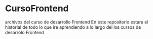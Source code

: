 # CursoFrontend
archivos del curso de desarrollo Frontend
En este repositorio estara el historial de todo lo que ire aprendiendo a lo largo del los cursos de desarrolo Frontend
